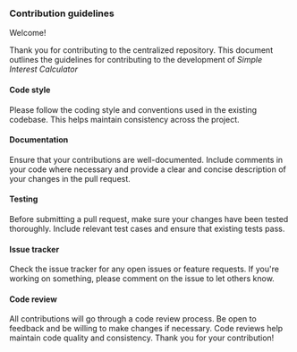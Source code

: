 ### Contribution guidelines
Welcome!

Thank you for contributing to the centralized repository. This document outlines the guidelines for contributing to the development of _Simple Interest Calculator_
#### Code style
Please follow the coding style and conventions used in the existing codebase. This helps maintain consistency across the project.
#### Documentation
Ensure that your contributions are well-documented. Include comments in your code where necessary and provide a clear and concise description of your changes in the pull request.
#### Testing
Before submitting a pull request, make sure your changes have been tested thoroughly. Include relevant test cases and ensure that existing tests pass.
#### Issue tracker
Check the issue tracker for any open issues or feature requests. If you're working on something, please comment on the issue to let others know.
#### Code review
All contributions will go through a code review process. Be open to feedback and be willing to make changes if necessary. Code reviews help maintain code quality and consistency.
Thank you for your contribution!
